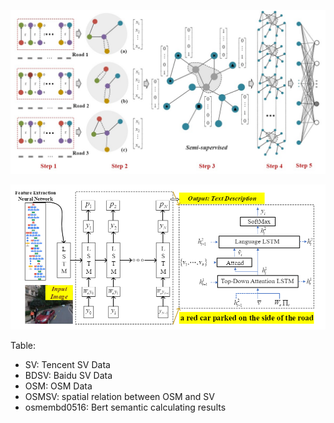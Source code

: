 

![这是图片](https://raw.githubusercontent.com/yemanzhongting/picb/main/structure.jpg)

![](https://raw.githubusercontent.com/yemanzhongting/picb/main/20220905173813.png)

Table:
+ SV: Tencent SV Data
+ BDSV: Baidu SV Data
+ OSM: OSM Data
+ OSMSV: spatial relation between OSM and SV
+ osmembd0516: Bert semantic calculating results
